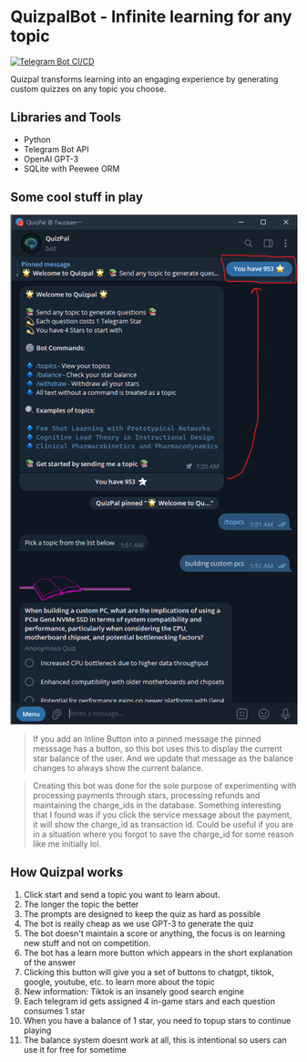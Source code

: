 # QuizpalBot - Infinite learning for any topic

[![Telegram Bot CI/CD](https://github.com/fauzaanu/quizpal/actions/workflows/deploy_vps.yml/badge.svg)](https://github.com/fauzaanu/quizpal/actions/workflows/deploy_vps.yml)

Quizpal transforms learning into an engaging experience by generating custom quizzes on any topic you choose.

## Libraries and Tools
- Python
- Telegram Bot API
- OpenAI GPT-3
- SQLite with Peewee ORM

## Some cool stuff in play

![img.png](assets/img.png)
> If you add an Inline Button into a pinned message the pinned messsage has a button, so this bot uses this to display 
> the current star balance of the user. And we update that message as the balance changes to always show the current 
> balance.

> Creating this bot was done for the sole purpose of experimenting with processing payments through stars, processing 
> refunds and maintaining the charge_ids in the database. Something interesting that I found was if you click the 
> service message about the payment, it will show the charge_id as transaction id. 
> Could be useful if you are in a situation where you forgot to save the charge_id for some reason like me initially lol.

## How Quizpal works
1. Click start and send a topic you want to learn about.
2. The longer the topic the better
3. The prompts are designed to keep the quiz as hard as possible
4. The bot is really cheap as we use GPT-3 to generate the quiz
5. The bot doesn't maintain a score or anything, the focus is on learning new stuff and not on competition.
6. The bot has a learn more button which appears in the short explanation of the answer
7. Clicking this button will give you a set of buttons to chatgpt, tiktok, google, youtube, etc. to learn more about the topic
8. New information: Tiktok is an insanely good search engine
9. Each telegram id gets assigned 4 in-game stars and each question consumes 1 star
10. When you have a balance of 1 star, you need to topup stars to continue playing
11. The balance system doesnt work at all, this is intentional so users can use it for free for sometime
